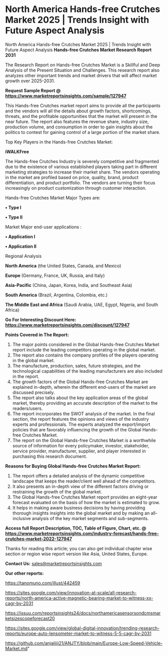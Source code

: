 # North America Hands-free Crutches Market 2025 | Trends Insight with Future Aspect Analysis
North America Hands-free Crutches Market 2025 | Trends Insight with Future Aspect Analysis
<strong>Hands-free Crutches Market Research Report 2031</strong>

The Research Report on Hands-free Crutches Market is a Skillful and Deep Analysis of the Present Situation and Challenges. This research report also analyzes other important trends and market drivers that will affect market growth over 2025-2031.

<strong>Request Sample Report @ <a href=https://www.marketreportsinsights.com/sample/127947>https://www.marketreportsinsights.com/sample/127947</a></strong>

This Hands-free Crutches market report aims to provide all the participants and the vendors will all the details about growth factors, shortcomings, threats, and the profitable opportunities that the market will present in the near future. The report also features the revenue share, industry size, production volume, and consumption in order to gain insights about the politics to contest for gaining control of a large portion of the market share.

Top Key Players in the Hands-free Crutches Market:

<strong>iWALKFree</strong>

The Hands-free Crutches Industry is severely competitive and fragmented due to the existence of various established players taking part in different marketing strategies to increase their market share. The vendors operating in the market are profiled based on price, quality, brand, product differentiation, and product portfolio. The vendors are turning their focus increasingly on product customization through customer interaction.

Hands-free Crutches Market Major Types are:

<strong>• Type I

• Type II</strong>

Market Major end-user applications :

<strong>• Application I

• Application II</strong>

Regional Analysis

</u><strong><b>North America</b></strong> (the United States, Canada, and Mexico)

<strong><b>Europe </b></strong>(Germany, France, UK, Russia, and Italy)

<strong><b>Asia-Pacific</b></strong> (China, Japan, Korea, India, and Southeast Asia)

<strong><b>South America</b></strong> (Brazil, Argentina, Colombia, etc.)

<strong><b>The Middle East and Africa</b></strong> (Saudi Arabia, UAE, Egypt, Nigeria, and South Africa)

<strong>Go For Interesting Discount Here: <a href=https://www.marketreportsinsights.com/discount/127947>https://www.marketreportsinsights.com/discount/127947</a></strong>

<strong>Points Covered in The Report:</strong>
<ol>
  <li>The major points considered in the Global Hands-free Crutches Market report include the leading competitors operating in the global market.</li>
  <li>The report also contains the company profiles of the players operating in the global market.</li>
  <li>The manufacture, production, sales, future strategies, and the technological capabilities of the leading manufacturers are also included in the report.</li>
  <li>The growth factors of the Global Hands-free Crutches Market are explained in-depth, wherein the different end-users of the market are discussed precisely.</li>
  <li>The report also talks about the key application areas of the global market, thereby providing an accurate description of the market to the readers/users.</li>
  <li>The report incorporates the SWOT analysis of the market. In the final section, the report features the opinions and views of the industry experts and professionals. The experts analyzed the export/import policies that are favorably influencing the growth of the Global Hands-free Crutches Market.</li>
  <li>The report on the Global Hands-free Crutches Market is a worthwhile source of information for every policymaker, investor, stakeholder, service provider, manufacturer, supplier, and player interested in purchasing this research document.</li>
</ol>
<strong>Reasons for Buying Global Hands-free Crutches Market Report:</strong>

<ol>
  <li>The report offers a detailed analysis of the dynamic competitive landscape that keeps the reader/client well ahead of the competitors.</li>
  <li>It also presents an in-depth view of the different factors driving or restraining the growth of the global market.</li>
  <li>The Global Hands-free Crutches Market report provides an eight-year forecast evaluated on the basis of how the market is estimated to grow.</li>
  <li>It helps in making aware business decisions by having providing thorough insights insights into the global market and by making an all-inclusive analysis of the key market segments and sub-segments.</li>
</ol>
<strong>Access full Report Description, TOC, Table of Figure, Chart, etc. @ <a href=https://www.marketreportsinsights.com/industry-forecast/hands-free-crutches-market-2022-127947>https://www.marketreportsinsights.com/industry-forecast/hands-free-crutches-market-2022-127947</a></strong>


Thanks for reading this article; you can also get individual chapter wise section or region wise report version like Asia, United States, Europe.

<strong>Contact Us:</strong>
sales@marketreportsinsights.com

<strong>Our other reports:</strong>

<a href=https://tanomuno.com/illust/442459>https://tanomuno.com/illust/442459</a>

<a href=https://sites.google.com/view/innovation-at-scale/all-research-reports/north-america-active-magnetic-bearing-market-to-witness-xx-cagr-by-2031>https://sites.google.com/view/innovation-at-scale/all-research-reports/north-america-active-magnetic-bearing-market-to-witness-xx-cagr-by-2031</a>

<a href=https://issuu.com/reportsinsights24/docs/northamericasensorsondcmsmarketsizescopeforecast20>https://issuu.com/reportsinsights24/docs/northamericasensorsondcmsmarketsizescopeforecast20</a>

<a href=https://sites.google.com/view/global-digital-innovation/trending-research-reports/europe-auto-lensometer-market-to-witness-5-5-cagr-by-2031>https://sites.google.com/view/global-digital-innovation/trending-research-reports/europe-auto-lensometer-market-to-witness-5-5-cagr-by-2031</a>

<a href=https://github.com/anjaliiii21/ANJTY/blob/main/Europe-Low-Speed-Vehicle-Market.md>https://github.com/anjaliiii21/ANJTY/blob/main/Europe-Low-Speed-Vehicle-Market.md</a>"
